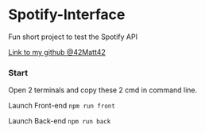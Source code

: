 # Spotify-Interface
Fun short project to test the Spotify API

[Link to my github @42Matt42](https://github.com/42Matt42)

### Start

Open 2 terminals and copy these 2 cmd in command line.

Launch Front-end 
```npm run front```

Launch Back-end 
```npm run back```